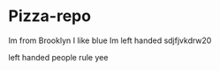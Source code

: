 # Pizza-repo
Im from Brooklyn
I like blue 
Im left handed 
sdjfjvkdrw20

left handed people rule yee
